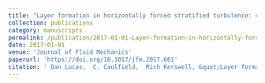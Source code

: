 ```yaml
---
title: "Layer formation in horizontally forced stratified turbulence: connecting exact coherent structures to linear instabilities"
collection: publications
category: manuscripts
permalink: /publication/2017-01-01-Layer-formation-in-horizontally-forced-stratified-turbulence-connecting-exact-coherent-structures-to-linear-instabilities
date: 2017-01-01
venue: 'Journal of Fluid Mechanics'
paperurl: 'https://doi.org/10.1017/jfm.2017.661'
citation: ' Dan Lucas,  C. Caulfield,  Rich Kerswell, &quot;Layer formation in horizontally forced stratified turbulence: connecting exact coherent structures to linear instabilities.&quot; Journal of Fluid Mechanics, 2017.'
---
```


